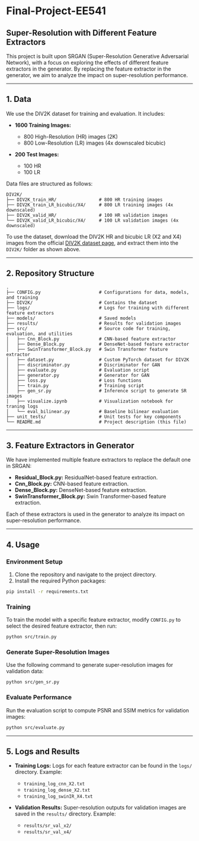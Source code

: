 # Final-Project-EE541

## Super-Resolution with Different Feature Extractors

This project is built upon SRGAN (Super-Resolution Generative Adversarial Network), with a focus on exploring the effects of different feature extractors in the generator. By replacing the feature extractor in the generator, we aim to analyze the impact on super-resolution performance.

---

## 1. Data

We use the DIV2K dataset for training and evaluation. It includes:

- **1600 Training Images:**
    - 800 High-Resolution (HR) images (2K)
    - 800 Low-Resolution (LR) images (4x downscaled bicubic)

- **200 Test Images:**
    - 100 HR
    - 100 LR

Data files are structured as follows:

```
DIV2K/
├── DIV2K_train_HR/                # 800 HR training images
├── DIV2K_train_LR_bicubic/X4/     # 800 LR training images (4x downscaled)
├── DIV2K_valid_HR/                # 100 HR validation images
└── DIV2K_valid_LR_bicubic/X4/     # 100 LR validation images (4x downscaled)
```

To use the dataset, download the DIV2K HR and bicubic LR (X2 and X4) images from the official [DIV2K dataset page](https://data.vision.ee.ethz.ch/cvl/DIV2K/), and extract them into the `DIV2K/` folder as shown above.

---

## 2. Repository Structure

```
.
├── CONFIG.py                      # Configurations for data, models, and training
├── DIV2K/                         # Contains the dataset
├── logs/                          # Logs for training with different feature extractors
├── models/                        # Saved models
├── results/                       # Results for validation images
├── src/                           # Source code for training, evaluation, and utilities
│   ├── Cnn_Block.py               # CNN-based feature extractor
│   ├── Dense_Block.py             # DenseNet-based feature extractor
│   ├── SwinTransformer_Block.py   # Swin Transformer feature extractor
│   ├── dataset.py                 # Custom PyTorch dataset for DIV2K
│   ├── discriminator.py           # Discriminator for GAN
│   ├── evaluate.py                # Evaluation script
│   ├── generator.py               # Generator for GAN
│   ├── loss.py                    # Loss functions
│   ├── train.py                   # Training script
│   ├── gen_sr.py                  # Inference script to generate SR images
│   ├── visualize.ipynb            # Visualization notebook for traning logs
│   └── eval_bilinear.py           # Baseline bilinear evaluation
├── unit_tests/                    # Unit tests for key components
└── README.md                      # Project description (this file)
```

---

## 3. Feature Extractors in Generator

We have implemented multiple feature extractors to replace the default one in SRGAN:

- **Residual_Block.py:** ResidualNet-based feature extraction.
- **Cnn_Block.py:** CNN-based feature extraction.
- **Dense_Block.py:** DenseNet-based feature extraction.
- **SwinTransformer_Block.py:** Swin Transformer-based feature extraction.

Each of these extractors is used in the generator to analyze its impact on super-resolution performance.

---

## 4. Usage

### Environment Setup

1. Clone the repository and navigate to the project directory.
2. Install the required Python packages:

```bash
pip install -r requirements.txt
```

### Training

To train the model with a specific feature extractor, modify `CONFIG.py` to select the desired feature extractor, then run:

```bash
python src/train.py
```

### Generate Super-Resolution Images

Use the following command to generate super-resolution images for validation data:

```bash
python src/gen_sr.py
```

### Evaluate Performance

Run the evaluation script to compute PSNR and SSIM metrics for validation images:

```bash
python src/evaluate.py
```

---

## 5. Logs and Results

- **Training Logs:**
  Logs for each feature extractor can be found in the `logs/` directory. Example:
  - `training_log_cnn_X2.txt`
  - `training_log_dense_X2.txt`
  - `training_log_swinIR_X4.txt`

- **Validation Results:**
  Super-resolution outputs for validation images are saved in the `results/` directory. Example:
  - `results/sr_val_x2/`
  - `results/sr_val_x4/`
